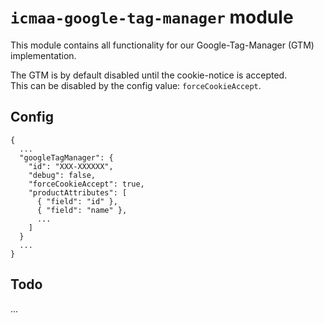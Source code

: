 # `icmaa-google-tag-manager` module

This module contains all functionality for our Google-Tag-Manager (GTM) implementation.

The GTM is by default disabled until the cookie-notice is accepted.  
This can be disabled by the config value: `forceCookieAccept`.

## Config

```
{
  ...
  "googleTagManager": {
    "id": "XXX-XXXXXX",
    "debug": false,
    "forceCookieAccept": true,
    "productAttributes": [
      { "field": "id" },
      { "field": "name" },
      ...
    ]
  }
  ...
}
```

## Todo

...

